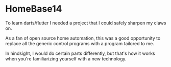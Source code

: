 # HomeBase14

To learn darts/flutter I needed a project that I could safely sharpen my claws on.

As a fan of open source home automation, this was a good opportunity to replace all the generic control programs with a program tailored to me.

In hindsight, I would do certain parts differently, but that's how it works when you're familiarizing yourself with a new technology.
